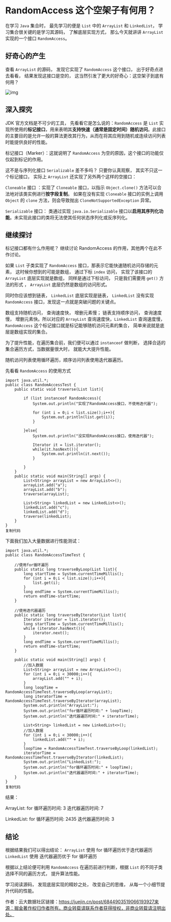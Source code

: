 # RandomAccess 这个空架子有何用？

在学习 `Java` 集合时， 最先学习的便是 `List` 中的 `ArrayList` 和 `LinkedList`， 学习集合很关键的是学习其源码， 了解底层实现方式， 那么今天就讲讲 `ArrayList` 实现的一个接口 `RandomAccess`。

## 好奇心的产生

查看 `ArrayList` 的源码， 发现它实现了 `RandomAccess` 这个接口， 出于好奇点进去看看， 结果发现这接口是空的， 这当然引发了更大的好奇心：这空架子到底有何用？



![img](https://user-gold-cdn.xitu.io/2017/12/5/16024bb4e3855e9c?imageView2/0/w/1280/h/960/format/webp/ignore-error/1)



## 深入探究

JDK 官方文档是不可少的工具， 先看看它是怎么说的：`RandomAccess` 是 `List` 实现所使用的**标记接口**，用来表明其**支持快速（通常是固定时间）随机访问**。此接口的主要目的是允许一般的算法更改其行为，从而在将其应用到随机或连续访问列表时能提供良好的性能。

标记接口（Marker）：这就说明了 `RandomAccess` 为空的原因，这个接口的功能仅仅起到标记的作用。

这不是与序列化接口 `Serializable` 差不多吗？ 只要你认真观察， 其实不只这一个标记接口， 实际上 `ArrayList` 还实现了另外两个这样的空接口：

`Cloneable` 接口 ：实现了 `Cloneable` 接口，以指示 `Object.clone()` 方法可以合法地对该类实例进行**按字段复制**。 如果在没有实现 `Cloneable` 接口的实例上调用 `Object` 的 `clone` 方法，则会导致抛出 `CloneNotSupportedException` 异常。

`Serializable` 接口： 类通过实现 `java.io.Serializable` 接口以**启用其序列化功能**。未实现此接口的类将无法使其任何状态序列化或反序列化。

## 继续探讨

标记接口都有什么作用呢？ 继续讨论 RandomAccess 的作用，其他两个在此不作讨论。

如果 `List` 子类实现了 `RandomAccess` 接口，那表示它能快速随机访问存储的元素， 这时候你想到的可能是数组， 通过下标 `index` 访问， 实现了该接口的 `ArrayList` 底层实现就是数组， 同样是通过下标访问， 只是我们需要用 `get()` 方法的形式 ， `ArrayList` 底层仍然是数组的访问形式。

同时你应该想到链表， `LinkedList` 底层实现是链表， `LinkedList` 没有实现 `RandomAccess` 接口，发现这一点就是突破问题的关键点。

数组支持随机访问， 查询速度快， 增删元素慢； 链表支持顺序访问， 查询速度慢， 增删元素快。所以对应的 `ArrayList` 查询速度快，`LinkedList` 查询速度慢， `RandomAccess` 这个标记接口就是标记能够随机访问元素的集合， 简单来说就是底层是数组实现的集合。

为了提升性能，在遍历集合前，我们便可以通过 `instanceof`  做判断， 选择合适的集合遍历方式，当数据量很大时， 就能大大提升性能。

随机访问列表使用循环遍历，顺序访问列表使用迭代器遍历。

先看看 `RandomAccess` 的使用方式

```
import java.util.*;
public class RandomAccessTest {
    public static void traverse(List list){

        if (list instanceof RandomAccess){
            System.out.println("实现了RandomAccess接口，不使用迭代器");

            for (int i = 0;i < list.size();i++){
                System.out.println(list.get(i));
            }

        }else{
            System.out.println("没实现RandomAccess接口，使用迭代器");

            Iterator it = list.iterator();
            while(it.hasNext()){
                System.out.println(it.next());
            }

        }
    }
    public static void main(String[] args) {
        List<String> arrayList = new ArrayList<>();
        arrayList.add("a");
        arrayList.add("b");
        traverse(arrayList);

        List<String> linkedList = new LinkedList<>();
        linkedList.add("c");
        linkedList.add("d");
        traverse(linkedList);
    }
}
复制代码
```

下面我们加入大量数据进行性能测试：

```
import java.util.*;
public class RandomAccessTimeTest {

    //使用for循环遍历
    public static long traverseByLoop(List list){
        long startTime = System.currentTimeMillis();
        for (int i = 0;i < list.size();i++){
            list.get(i);
        }
        long endTime = System.currentTimeMillis();
        return endTime-startTime;
    }

    //使用迭代器遍历
    public static long traverseByIterator(List list){
        Iterator iterator = list.iterator();
        long startTime = System.currentTimeMillis();
        while (iterator.hasNext()){
            iterator.next();
        }
        long endTime = System.currentTimeMillis();
        return endTime-startTime;
    }

    public static void main(String[] args) {
        //加入数据
        List<String> arrayList = new ArrayList<>();
        for (int i = 0;i < 30000;i++){
            arrayList.add("" + i);
        }
        long loopTime = RandomAccessTimeTest.traverseByLoop(arrayList);
        long iteratorTime = RandomAccessTimeTest.traverseByIterator(arrayList);
        System.out.println("ArrayList:");
        System.out.println("for循环遍历时间:" + loopTime);
        System.out.println("迭代器遍历时间:" + iteratorTime);

        List<String> linkedList = new LinkedList<>();
        //加入数据
        for (int i = 0;i < 30000;i++){
            linkedList.add("" + i);
        }
        loopTime = RandomAccessTimeTest.traverseByLoop(linkedList);
        iteratorTime = RandomAccessTimeTest.traverseByIterator(linkedList);
        System.out.println("LinkedList:");
        System.out.println("for循环遍历时间:" + loopTime);
        System.out.println("迭代器遍历时间:" + iteratorTime);
    }
}
复制代码
```

结果：

ArrayList: for 循环遍历时间: 3 迭代器遍历时间: 7

LinkedList: for 循环遍历时间: 2435 迭代器遍历时间: 3

## 结论

根据结果我们可以得出结论： `ArrayList` 使用 for 循环遍历优于迭代器遍历 `LinkedList` 使用 迭代器遍历优于 for 循环遍历

根据以上结论便可利用 `RandomAccess` 在遍历前进行判断，根据 `List` 的不同子类选择不同的遍历方式， 提升算法性能。

学习阅读源码， 发现底层实现的精妙之处， 改变自己的思维， 从每一个小细节提升代码的性能。


作者：云大数据社区链接：https://juejin.cn/post/6844903519066193927来源：掘金著作权归作者所有。商业转载请联系作者获得授权，非商业转载请注明出处。
